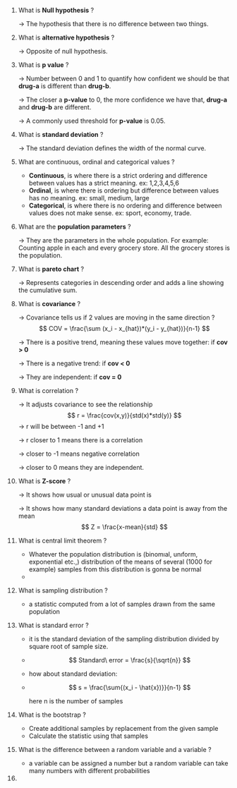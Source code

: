 1. What is **Null hypothesis** ?

   -> The hypothesis that there is no difference between two things.

2. What is **alternative hypothesis** ?

   -> Opposite of null hypothesis.

3. What is **p value** ?

   -> Number between 0 and 1 to quantify how confident we should be that **drug-a** is different than **drug-b**. 

   -> The closer a **p-value** to 0, the more confidence we have that, **drug-a** and **drug-b** are different.

   -> A commonly used threshold for **p-value** is 0.05. 

4. What is **standard deviation** ?

   -> The standard deviation defines the width of the normal curve.

5. What are continuous, ordinal and categorical values ?

   - **Continuous**, is where there is a strict ordering and difference between values has a strict meaning. ex: 1,2,3,4,5,6
   - **Ordinal**, is where there is ordering but difference between values has no meaning.  ex: small, medium, large
   - **Categorical**, is where there is no ordering and difference between values does not make sense. ex: sport, economy, trade.

6. What are the **population parameters** ?

   -> They are the parameters in the whole population. For example: Counting apple in each and every grocery store. All the grocery stores is the population.

7. What is **pareto chart** ?

   -> Represents categories in descending order and adds a line showing the cumulative sum.

8. What is **covariance** ?

   -> Covariance tells us if 2 values are moving in the same direction ?
   $$
   COV = \frac{\sum (x_i - x_{hat})*(y_i - y_{hat})}{n-1}
   $$

   -> There is a positive trend, meaning these values move together: if **cov > 0**

   -> There is a negative trend: if **cov < 0**

   -> They are independent: if **cov = 0**

9. What is correlation ?

   -> It adjusts covariance to see the relationship
   $$
   r = \frac{cov(x,y)}{std(x)*std(y)}
   $$
   -> r will be between -1 and +1

   -> r closer to 1 means there is a correlation

   -> closer to -1 means negative correlation

   -> closer to 0 means they are independent.

10. What is **Z-score** ?

    -> It shows how usual or unusual data point is

    -> It shows how many standard deviations a data point is away from the mean
    $$
    Z = \frac{x-mean}{std}
    $$

11. What is central limit theorem ?

    - Whatever the population distribution is (binomıal, unıform, exponential etc.,) distribution of the means of several (1000 for example) samples from this distribution is gonna be normal
    - 

12. What is sampling distribution ?

    - a statistic computed from a lot of samples drawn from the same population

13. What is standard error ?

    - it is the standard deviation of the sampling distribution divided by square root of sample size. 

    - $$
      Standard\ error = \frac{s}{\sqrt{n}}
      $$

    - how about standard deviation:

    - $$
      s = \frac{\sum{(x_i - \hat{x})}}{n-1}
      $$

      here n is the number of samples

14. What is the bootstrap ?

    - Create additional samples by replacement from the given sample
    - Calculate the statistic using that samples

15. What is the difference between a random variable and a variable ?

    - a variable can be assigned a number but a random variable can take many numbers with different probabilities

16. 
